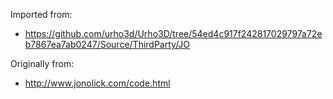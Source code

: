 Imported from:
* https://github.com/urho3d/Urho3D/tree/54ed4c917f242817029797a72eb7867ea7ab0247/Source/ThirdParty/JO

Originally from:
* http://www.jonolick.com/code.html
